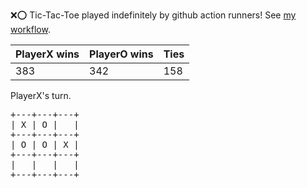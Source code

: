 :x::o: Tic-Tac-Toe played indefinitely by github action runners! See [my workflow](.github/workflows/play.yaml).

|PlayerX wins|PlayerO wins|Ties|
|-|-|-|
|383|342|158|

PlayerX's turn.

<pre>
+---+---+---+
| X | O |   |
+---+---+---+
| O | O | X |
+---+---+---+
|   |   |   |
+---+---+---+
</pre>
